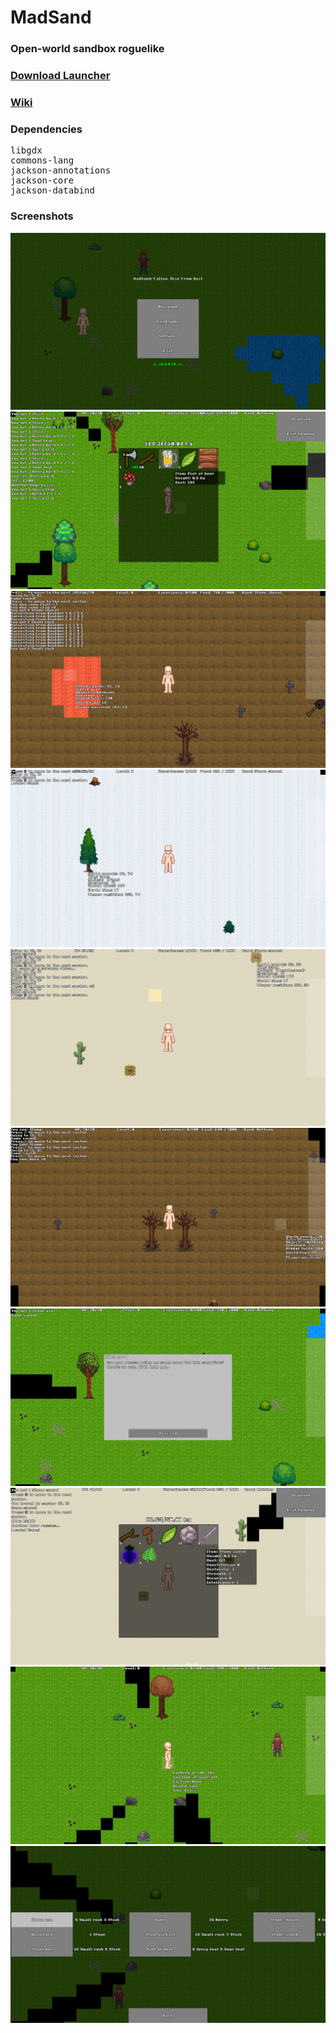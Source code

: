 # MadSand
### Open-world sandbox roguelike
### <a href="https://github.com/Hitonoriol/MadSand/releases/download/launcher/MadSandLauncher.jar">Download Launcher</a>
### <a href="https://github.com/Hitonoriol/MadSand/wiki">Wiki</a>


### Dependencies
<pre>
libgdx
commons-lang
jackson-annotations
jackson-core
jackson-databind
</pre>
### Screenshots
![screenshot](https://raw.githubusercontent.com/Hitonoriol/MadSand/master/Screenshots/0.png)
![screenshot](https://raw.githubusercontent.com/Hitonoriol/MadSand/master/Screenshots/1.png)
![screenshot](https://raw.githubusercontent.com/Hitonoriol/MadSand/master/Screenshots/2.png)
![screenshot](https://raw.githubusercontent.com/Hitonoriol/MadSand/master/Screenshots/3.png)
![screenshot](https://raw.githubusercontent.com/Hitonoriol/MadSand/master/Screenshots/4.png)
![screenshot](https://raw.githubusercontent.com/Hitonoriol/MadSand/master/Screenshots/5.png)
![screenshot](https://raw.githubusercontent.com/Hitonoriol/MadSand/master/Screenshots/6.png)
![screenshot](https://raw.githubusercontent.com/Hitonoriol/MadSand/master/Screenshots/7.png)
![screenshot](https://raw.githubusercontent.com/Hitonoriol/MadSand/master/Screenshots/8.png)
![screenshot](https://raw.githubusercontent.com/Hitonoriol/MadSand/master/Screenshots/9.png)